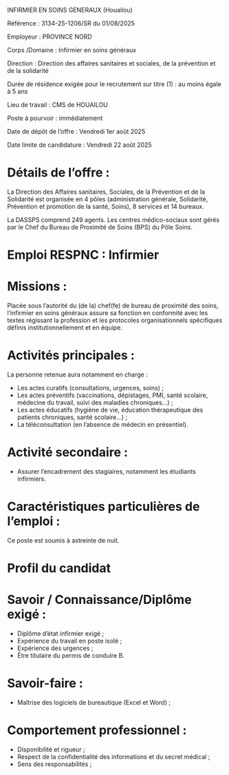 INFIRMIER EN SOINS GENERAUX (Houailou)

Référence : 3134-25-1206/SR du 01/08/2025

Employeur : PROVINCE NORD

Corps /Domaine : Infirmier en soins généraux

Direction : Direction des affaires sanitaires et sociales, de la prévention et de la solidarité

Durée de résidence exigée pour le recrutement sur titre (1) : au moins égale à 5 ans

Lieu de travail : CMS de HOUAILOU

Poste à pourvoir : immédiatement

Date de dépôt de l’offre : Vendredi 1er août 2025

Date limite de candidature : Vendredi 22 août 2025

# Détails de l’offre :

La Direction des Affaires sanitaires, Sociales, de la Prévention et de la Solidarité est organisée en 4 pôles (administration générale, Solidarité, Prévention et promotion de la santé, Soins), 8 services et 14 bureaux.

La DASSPS comprend 249 agents. Les centres médico-sociaux sont gérés par le Chef du Bureau de Proximité de Soins (BPS) du Pôle Soins.

# Emploi RESPNC : Infirmier

# Missions :

Placée sous l’autorité du (de la) chef(fe) de bureau de proximité des soins, l’infirmier en soins généraux assure sa fonction en conformité avec les textes régissant la profession et les protocoles organisationnels spécifiques définis institutionnellement et en équipe.

# Activités principales :

La personne retenue aura notamment en charge :

- Les actes curatifs (consultations, urgences, soins) ;
- Les actes préventifs (vaccinations, dépistages, PMI, santé scolaire, médecine du travail, suivi des maladies chroniques...) ;
- Les actes éducatifs (hygiène de vie, éducation thérapeutique des patients chroniques, santé scolaire…) ;
- La téléconsultation (en l’absence de médecin en présentiel).

# Activité secondaire :

- Assurer l’encadrement des stagiaires, notamment les étudiants infirmiers.

# Caractéristiques particulières de l’emploi :

Ce poste est soumis à astreinte de nuit.

# Profil du candidat

# Savoir / Connaissance/Diplôme exigé :

- Diplôme d’état infirmier exigé ;
- Expérience du travail en poste isolé ;
- Expérience des urgences ;
- Être titulaire du permis de conduire B.

# Savoir-faire :

- Maîtrise des logiciels de bureautique (Excel et Word) ;

# Comportement professionnel :

- Disponibilité et rigueur ;
- Respect de la confidentialité des informations et du secret médical ;
- Sens des responsabilités ;



